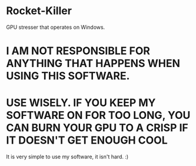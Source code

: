# Rocket-Killer
GPU stresser that operates on Windows.

# I AM NOT RESPONSIBLE FOR ANYTHING THAT HAPPENS WHEN USING THIS SOFTWARE. 

# USE WISELY. IF YOU KEEP MY SOFTWARE ON FOR TOO LONG, YOU CAN BURN YOUR GPU TO A CRISP IF IT DOESN'T GET ENOUGH COOL

It is very simple to use my software, it isn't hard. :)

